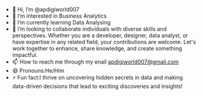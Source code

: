 - 👋 Hi, I’m @apdigiworld007
- 👀 I’m interested in Business Analytics 
- 🌱 I’m currently learning Data Analysing 
- 💞️ I’m looking to collaborate individuals with diverse skills and perspectives. Whether you are a developer, designer, data analyst, or have expertise in any related field, your contributions are welcome. Let's work together to enhance, share knowledge, and create something impactful.
- 📫 How to reach me through my enail apdigiworld007@gmail.com
- 😄 Pronouns:He/Him
- ⚡ Fun fact:I thrive on uncovering hidden secrets in data and making data-driven decisions that lead to exciting discoveries and insights!

<!---
apdigiworld007/apdigiworld007 is a ✨ special ✨ repository because its `README.md` (this file) appears on your GitHub profile.
You can click the Preview link to take a look at your changes.
--->
